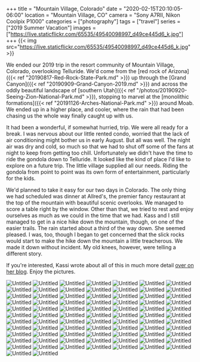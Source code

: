 +++
title = "Mountain Village, Colorado"
date = "2020-02-15T20:10:05-06:00"
location = "Mountain Village, CO"
camera = "Sony A7RII, Nikon Coolpix P1000"
categories = ["photography"]
tags = ["travel"]
series = ["2019 Summer Vacation"]
images = ["https://live.staticflickr.com/65535/49540098997_d49ce445d6_k.jpg"]
+++
{{< img src="https://live.staticflickr.com/65535/49540098997_d49ce445d6_k.jpg" >}}
<!--more-->

We ended our 2019 trip in the resort community of Mountain Village, Colorado, overlooking Telluride. We'd come from the [red rock of Arizona]({{< ref "20190817-Red-Rock-State-Park.md" >}}) up through the [Grand Canyon]({{< ref "20190909-Grand-Canyon-2019.md" >}}) and across the oddly beautiful landscape of [southern Utah]({{< ref "/photos/20190920-Seeing-Zion-National-Park.md" >}}), stopping to marvel at the [monolithic formations]({{< ref "20191126-Arches-National-Park.md" >}}) around Moab. We ended up in a higher place, and cooler, where the rain that had been chasing us the whole way finally caught up with us. 

It had been a wonderful, if somewhat hurried, trip. We were all ready for a break. I was nervous about our little rented condo, worried that the lack of air conditioning might bother us in early August. But all was well. The night air was dry and cold, so much so that we had to shut off some of the fans at night to keep from getting too chill. Unfortunately we didn't have the time to ride the gondola down to Telluride. It looked like the kind of place I'd like to explore on a future trip. The little village supplied all our needs. Riding the gondola from point to point was its own form of entertainment, particularly for the kids. 

We'd planned to take it easy for our two days in Colorado. The only thing we had scheduled was dinner at Allred's, the premier fancy restaurant at the top of the mountain with beautiful scenic overlooks. We managed to score a table right by the window. Other than that, we tried to rest and enjoy ourselves as much as we could in the time that we had. Kass and I still managed to get in a nice hike down the mountain, though, on one of the easier trails. The rain started about a third of the way down. She seemed pleased. I was, too, though I began to get concerned that the slick rocks would start to make the hike down the mountain a little treacherous. We made it down without incident. My old knees, however, were telling a different story.

If you're interested, Kassi wrote about all of this in much more detail [over on her blog](https://kassiblogtoo.blogspot.com/2019/09/2019-marks-family-vacation-part-v.html). Enjoy the pictures.

<div id="gallery">
		<img alt="Untitled" src="https://live.staticflickr.com/65535/49540108012_3d5fd38454.jpg"
			data-image="https://live.staticflickr.com/65535/49540108012_d57019241b_k.jpg">
		<img alt="Untitled" src="https://live.staticflickr.com/65535/49540053127_4532b342fb.jpg"
			data-image="https://live.staticflickr.com/65535/49540053127_a006c34f4d_k.jpg">
		<img alt="Untitled" src="https://live.staticflickr.com/65535/49540092682_3bf4ccf439.jpg"
			data-image="https://live.staticflickr.com/65535/49540092682_ece3850496_k.jpg">
		<img alt="Untitled" src="https://live.staticflickr.com/65535/49540091252_c46c57100e.jpg"
			data-image="https://live.staticflickr.com/65535/49540091252_a83224de2b_k.jpg">
		<img alt="Untitled" src="https://live.staticflickr.com/65535/49539849056_ea6b0e8557.jpg"
			data-image="https://live.staticflickr.com/65535/49539849056_331ceecf63_k.jpg">
		<img alt="Untitled" src="https://live.staticflickr.com/65535/49539377353_2781c0d34f.jpg"
			data-image="https://live.staticflickr.com/65535/49539377353_7f97623171_k.jpg">
		<img alt="Untitled" src="https://live.staticflickr.com/65535/49539874706_68e36549fb.jpg"
			data-image="https://live.staticflickr.com/65535/49539874706_98232a54e1_k.jpg">
		<img alt="Untitled" src="https://live.staticflickr.com/65535/49540089257_abfcb0f09d.jpg"
			data-image="https://live.staticflickr.com/65535/49540089257_e0281de828_k.jpg">
		<img alt="Untitled" src="https://live.staticflickr.com/65535/49539851346_d447ceb726.jpg"
			data-image="https://live.staticflickr.com/65535/49539851346_c061f18470_k.jpg">
		<img alt="Untitled" src="https://live.staticflickr.com/65535/49539860091_d34faf8ff9.jpg"
			data-image="https://live.staticflickr.com/65535/49539860091_03aaacece8_k.jpg">
		<img alt="Untitled" src="https://live.staticflickr.com/65535/49540059927_b849efaf13.jpg"
			data-image="https://live.staticflickr.com/65535/49540059927_26247e0145_k.jpg">
		<img alt="Untitled" src="https://live.staticflickr.com/65535/49540086717_a33d8bc18c.jpg"
			data-image="https://live.staticflickr.com/65535/49540086717_cbf249cd83_k.jpg">
		<img alt="Untitled" src="https://live.staticflickr.com/65535/49540055137_4230cc1f83.jpg"
			data-image="https://live.staticflickr.com/65535/49540055137_e6aa0a1649_k.jpg">
		<img alt="Untitled" src="https://live.staticflickr.com/65535/49539837396_d5cc4b27bb.jpg"
			data-image="https://live.staticflickr.com/65535/49539837396_be85d6a0da_k.jpg">
		<img alt="Untitled" src="https://live.staticflickr.com/65535/49539850361_98ae388d7d.jpg"
			data-image="https://live.staticflickr.com/65535/49539850361_56a01fc478_k.jpg">
		<img alt="Untitled" src="https://live.staticflickr.com/65535/49539834026_f0acfa7816.jpg"
			data-image="https://live.staticflickr.com/65535/49539834026_3354880e8e_k.jpg">
		<img alt="Untitled" src="https://live.staticflickr.com/65535/49539360853_fcc18bee7d.jpg"
			data-image="https://live.staticflickr.com/65535/49539360853_09a13e0a66_k.jpg">
		<img alt="Untitled" src="https://live.staticflickr.com/65535/49539379413_9970838591.jpg"
			data-image="https://live.staticflickr.com/65535/49539379413_9a960385b4_k.jpg">
		<img alt="Untitled" src="https://live.staticflickr.com/65535/49539350818_05dab9b66d.jpg"
			data-image="https://live.staticflickr.com/65535/49539350818_bbd3146204_k.jpg">
		<img alt="Untitled" src="https://live.staticflickr.com/65535/49540076767_6b81a3b988.jpg"
			data-image="https://live.staticflickr.com/65535/49540076767_eabcd0b72d_k.jpg">
		<img alt="Untitled" src="https://live.staticflickr.com/65535/49539364273_5bccc2c1a3.jpg"
			data-image="https://live.staticflickr.com/65535/49539364273_9ab239bcd8_k.jpg">
		<img alt="Untitled" src="https://live.staticflickr.com/65535/49539864041_b9f40d5c0d.jpg"
			data-image="https://live.staticflickr.com/65535/49539864041_cf91c12d9c_k.jpg">
		<img alt="Untitled" src="https://live.staticflickr.com/65535/49539385058_bdbf745ded.jpg"
			data-image="https://live.staticflickr.com/65535/49539385058_b5c68324ed_k.jpg">
		<img alt="Untitled" src="https://live.staticflickr.com/65535/49539880526_cb621b6a36.jpg"
			data-image="https://live.staticflickr.com/65535/49539880526_7974ae0228_k.jpg">
		<img alt="Untitled" src="https://live.staticflickr.com/65535/49539373778_b7f9d91f1f.jpg"
			data-image="https://live.staticflickr.com/65535/49539373778_e8714c7cfc_k.jpg">
		<img alt="Untitled" src="https://live.staticflickr.com/65535/49539861856_f294f3804d.jpg"
			data-image="https://live.staticflickr.com/65535/49539861856_542273259b_k.jpg">
		<img alt="Untitled" src="https://live.staticflickr.com/65535/49539331218_ccb58d7c73.jpg"
			data-image="https://live.staticflickr.com/65535/49539331218_aa892a2f95_k.jpg">
		<img alt="Untitled" src="https://live.staticflickr.com/65535/49539381083_73e02054c1.jpg"
			data-image="https://live.staticflickr.com/65535/49539381083_5ee2227973_k.jpg">
		<img alt="Untitled" src="https://live.staticflickr.com/65535/49540068757_2d6359b088.jpg"
			data-image="https://live.staticflickr.com/65535/49540068757_66201128ec_k.jpg">
		<img alt="Untitled" src="https://live.staticflickr.com/65535/49539349263_7d74005c4d.jpg"
			data-image="https://live.staticflickr.com/65535/49539349263_e07249e5d9_k.jpg">
		<img alt="Untitled" src="https://live.staticflickr.com/65535/49539850956_bbbec7ed5b.jpg"
			data-image="https://live.staticflickr.com/65535/49539850956_8155a814f2_k.jpg">
		<img alt="Untitled" src="https://live.staticflickr.com/65535/49539841951_394d03880e.jpg"
			data-image="https://live.staticflickr.com/65535/49539841951_face8663fa_k.jpg">
		<img alt="Untitled" src="https://live.staticflickr.com/65535/49539349008_a3f3fe886b.jpg"
			data-image="https://live.staticflickr.com/65535/49539349008_cb4cb544bf_k.jpg">
		<img alt="Untitled" src="https://live.staticflickr.com/65535/49540107332_d161a3dc8e.jpg"
			data-image="https://live.staticflickr.com/65535/49540107332_3e9262583e_k.jpg">
		<img alt="Untitled" src="https://live.staticflickr.com/65535/49539867131_857c26917b.jpg"
			data-image="https://live.staticflickr.com/65535/49539867131_0276d77d3f_k.jpg">
		<img alt="Untitled" src="https://live.staticflickr.com/65535/49539344548_eaf5c2b6e2.jpg"
			data-image="https://live.staticflickr.com/65535/49539344548_0181b10583_k.jpg">
		<img alt="Untitled" src="https://live.staticflickr.com/65535/49540106672_a739edfc37.jpg"
			data-image="https://live.staticflickr.com/65535/49540106672_9366d6f78a_k.jpg">
		<img alt="Untitled" src="https://live.staticflickr.com/65535/49539380708_417f21358c.jpg"
			data-image="https://live.staticflickr.com/65535/49539380708_76e5ad77aa_k.jpg">
		<img alt="Untitled" src="https://live.staticflickr.com/65535/49539832046_549070103e.jpg"
			data-image="https://live.staticflickr.com/65535/49539832046_dab0ff992c_k.jpg">
		<img alt="Untitled" src="https://live.staticflickr.com/65535/49540100417_e6584bccd3.jpg"
			data-image="https://live.staticflickr.com/65535/49540100417_b1d98995bb_k.jpg">
		<img alt="Untitled" src="https://live.staticflickr.com/65535/49539335778_d846e97b8b.jpg"
			data-image="https://live.staticflickr.com/65535/49539335778_8a58c7cc29_k.jpg">
		<img alt="Untitled" src="https://live.staticflickr.com/65535/49539334848_0006642ed4.jpg"
			data-image="https://live.staticflickr.com/65535/49539334848_16251fd07b_k.jpg">
		<img alt="Untitled" src="https://live.staticflickr.com/65535/49539865186_bd19865148.jpg"
			data-image="https://live.staticflickr.com/65535/49539865186_b685358f6c_k.jpg">
		<img alt="Untitled" src="https://live.staticflickr.com/65535/49539822826_8140263da8.jpg"
			data-image="https://live.staticflickr.com/65535/49539822826_40a43ce6bc_k.jpg">
		<img alt="Untitled" src="https://live.staticflickr.com/65535/49539362048_bd92f9c41c.jpg"
			data-image="https://live.staticflickr.com/65535/49539362048_c457c16508_k.jpg">
		<img alt="Untitled" src="https://live.staticflickr.com/65535/49539332533_19e547168d.jpg"
			data-image="https://live.staticflickr.com/65535/49539332533_1adbf805e0_k.jpg">
		<img alt="Untitled" src="https://live.staticflickr.com/65535/49539856971_6a071b901f.jpg"
			data-image="https://live.staticflickr.com/65535/49539856971_a2e5d59733_k.jpg">
		<img alt="Untitled" src="https://live.staticflickr.com/65535/49540087657_04fcd82f2c.jpg"
			data-image="https://live.staticflickr.com/65535/49540087657_b2e4b76614_k.jpg">
		<img alt="Untitled" src="https://live.staticflickr.com/65535/49539378793_9bc642ca58.jpg"
			data-image="https://live.staticflickr.com/65535/49539378793_bbc57dbe9d_k.jpg">
		<img alt="Untitled" src="https://live.staticflickr.com/65535/49539365318_1361912164.jpg"
			data-image="https://live.staticflickr.com/65535/49539365318_ee78489300_k.jpg">
		<img alt="Untitled" src="https://live.staticflickr.com/65535/49539353908_693d2ff8f2.jpg"
			data-image="https://live.staticflickr.com/65535/49539353908_7c395bf58a_k.jpg">
		<img alt="Untitled" src="https://live.staticflickr.com/65535/49539847156_e8eb855dce.jpg"
			data-image="https://live.staticflickr.com/65535/49539847156_c0ee926882_k.jpg">
		<img alt="Untitled" src="https://live.staticflickr.com/65535/49540077167_7021ac5a51.jpg"
			data-image="https://live.staticflickr.com/65535/49540077167_ad409eb0f6_k.jpg">
		<img alt="Untitled" src="https://live.staticflickr.com/65535/49539359043_e5e7e00aa4.jpg"
			data-image="https://live.staticflickr.com/65535/49539359043_5772580cc3_k.jpg">
		<img alt="Untitled" src="https://live.staticflickr.com/65535/49539855576_a01ea7d43d.jpg"
			data-image="https://live.staticflickr.com/65535/49539855576_14faafbc49_k.jpg">
		<img alt="Untitled" src="https://live.staticflickr.com/65535/49539336913_95f302d6e6.jpg"
			data-image="https://live.staticflickr.com/65535/49539336913_c3cb8a067f_k.jpg">
		<img alt="Untitled" src="https://live.staticflickr.com/65535/49540066072_39f4096a3f.jpg"
			data-image="https://live.staticflickr.com/65535/49540066072_444cc28c4c_k.jpg">
		<img alt="Untitled" src="https://live.staticflickr.com/65535/49539369248_11d126f754.jpg"
			data-image="https://live.staticflickr.com/65535/49539369248_42d0c82cbb_k.jpg">
		<img alt="Untitled" src="https://live.staticflickr.com/65535/49540063682_14d4df3138.jpg"
			data-image="https://live.staticflickr.com/65535/49540063682_abed739058_k.jpg">
		<img alt="Untitled" src="https://live.staticflickr.com/65535/49540095392_fb77100d93.jpg"
			data-image="https://live.staticflickr.com/65535/49540095392_0c3e70798f_k.jpg">
		<img alt="Untitled" src="https://live.staticflickr.com/65535/49540056137_c33b8479d4.jpg"
			data-image="https://live.staticflickr.com/65535/49540056137_a8e9880403_k.jpg">
		<img alt="Untitled" src="https://live.staticflickr.com/65535/49539346473_39e545b4c4.jpg"
			data-image="https://live.staticflickr.com/65535/49539346473_73131a29ca_k.jpg">
		<img alt="Untitled" src="https://live.staticflickr.com/65535/49539374823_dc34ef0b2c.jpg"
			data-image="https://live.staticflickr.com/65535/49539374823_626f897f27_k.jpg">
		<img alt="Untitled" src="https://live.staticflickr.com/65535/49540096157_032cd710b2.jpg"
			data-image="https://live.staticflickr.com/65535/49540096157_2944b710ad_k.jpg">
		<img alt="Untitled" src="https://live.staticflickr.com/65535/49539325128_89656d2eba.jpg"
			data-image="https://live.staticflickr.com/65535/49539325128_d55cc3ce00_k.jpg">
		<img alt="Untitled" src="https://live.staticflickr.com/65535/49539856316_027c90a326.jpg"
			data-image="https://live.staticflickr.com/65535/49539856316_19085d98b8_k.jpg">
		<img alt="Untitled" src="https://live.staticflickr.com/65535/49540062362_dc5312bc97.jpg"
			data-image="https://live.staticflickr.com/65535/49540062362_ebe19627c5_k.jpg">
		<img alt="Untitled" src="https://live.staticflickr.com/65535/49539838061_1590880112.jpg"
			data-image="https://live.staticflickr.com/65535/49539838061_0e12d4dd6c_k.jpg">
		<img alt="Untitled" src="https://live.staticflickr.com/65535/49539345473_974f2267e8.jpg"
			data-image="https://live.staticflickr.com/65535/49539345473_c537dae3bd_k.jpg">
		<img alt="Untitled" src="https://live.staticflickr.com/65535/49540083202_456c117a02.jpg"
			data-image="https://live.staticflickr.com/65535/49540083202_2f4b6bf82c_k.jpg">
		<img alt="Untitled" src="https://live.staticflickr.com/65535/49540084402_59495523ee.jpg"
			data-image="https://live.staticflickr.com/65535/49540084402_3a5a611361_k.jpg">
		<img alt="Untitled" src="https://live.staticflickr.com/65535/49539867666_14399f560e.jpg"
			data-image="https://live.staticflickr.com/65535/49539867666_22d6120497_k.jpg">
		<img alt="Untitled" src="https://live.staticflickr.com/65535/49539372943_83c73e9ba0.jpg"
			data-image="https://live.staticflickr.com/65535/49539372943_dd0a941fff_k.jpg">
		<img alt="Untitled" src="https://live.staticflickr.com/65535/49539333703_786d310af7.jpg"
			data-image="https://live.staticflickr.com/65535/49539333703_5ddda00a6d_k.jpg">
		<img alt="Untitled" src="https://live.staticflickr.com/65535/49540088797_4fc072a731.jpg"
			data-image="https://live.staticflickr.com/65535/49540088797_500e7becc2_k.jpg">
		<img alt="Untitled" src="https://live.staticflickr.com/65535/49540083962_dc9c03edfb.jpg"
			data-image="https://live.staticflickr.com/65535/49540083962_61c0c9636a_k.jpg">
		<img alt="Untitled" src="https://live.staticflickr.com/65535/49539821881_8719979c55.jpg"
			data-image="https://live.staticflickr.com/65535/49539821881_746968d40c_k.jpg">
		<img alt="Untitled" src="https://live.staticflickr.com/65535/49539862506_8c05e4e498.jpg"
			data-image="https://live.staticflickr.com/65535/49539862506_ed27fbe733_k.jpg">
		<img alt="Untitled" src="https://live.staticflickr.com/65535/49540098997_6c13ccc3e7.jpg"
			data-image="https://live.staticflickr.com/65535/49540098997_d49ce445d6_k.jpg">
</div>
